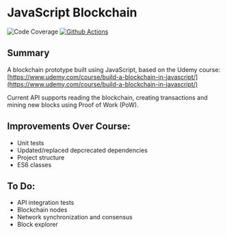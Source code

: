 # JavaScript Blockchain

![Code Coverage](https://img.shields.io/nycrc/thejamespower/js-blockchain?config=.nycrc&preferredThreshold=lines "Code coverage")
[![Github Actions](https://github.com/thejamespower/js-blockchain/actions/workflows/ci.yml/badge.svg)](https://github.com/thejamespower/js-blockchain/actions/workflows/ci.yml)

## Summary

A blockchain prototype built using JavaScript, based on the Udemy course: [https://www.udemy.com/course/build-a-blockchain-in-javascript/](https://www.udemy.com/course/build-a-blockchain-in-javascript/)

Current API supports reading the blockchain, creating transactions and mining new blocks using Proof of Work (PoW).

## Improvements Over Course:
- Unit tests
- Updated/replaced depcrecated dependencies
- Project structure
- ES6 classes

## To Do:
- API integration tests
- Blockchain nodes
- Network synchronization and consensus
- Block explorer
